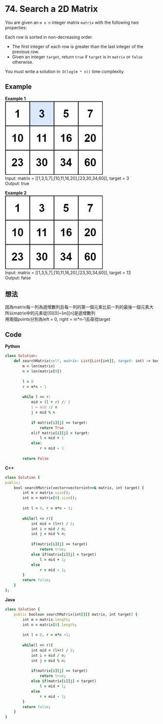 # 74. Search a 2D Matrix
You are given an `m x n` integer matrix `matrix` with the following two properties:

Each row is sorted in non-decreasing order.
- The first integer of each row is greater than the last integer of the previous row.
- Given an integer `target`, return `true` if `target` is in `matrix` or `false` otherwise.

You must write a solution in` O(log(m * n))` time complexity.

 
## Example
**Example 1**  
![Image](https://github.com/Adalyne/Leetcode/blob/d3ed350694a93dd300c8cb5de39a0649c16430d9/Binary%20Search/Image/mat.jpg)  
Input: matrix = [[1,3,5,7],[10,11,16,20],[23,30,34,60]], target = 3  
Output: true  

**Example 2**  
![Image](https://github.com/Adalyne/Leetcode/blob/abef45254b166f9d5c7ad50baa8c28cadd8f5963/Binary%20Search/Image/mat2.jpg)  
Input: matrix = [[1,3,5,7],[10,11,16,20],[23,30,34,60]], target = 13  
Output: false  

## 想法
因為matrix每一列為遞增數列且每一列的第一個元素比前一列的最後一個元素大  
所以matrix中的元素從[0][0]~[m][n]是遞增數列  
用兩個points分別為left = 0, right = m*n-1去尋找target  

## Code
**Python**
```ruby
class Solution:
    def searchMatrix(self, matrix: List[List[int]], target: int) -> bool:
        m = len(matrix)
        n = len(matrix[0])

        l = 0
        r = m*n - 1

        while l <= r:
            mid = (l + r) // 2
            i = mid // n
            j = mid % n

            if matrix[i][j] == target:
                return True
            elif matrix[i][j] < target:
                l = mid + 1
            else:
                r = mid - 1
            
        return False
```
**C++**
```ruby
class Solution {
public:
    bool searchMatrix(vector<vector<int>>& matrix, int target) {
        int m = matrix.size();
        int n = matrix[0].size();

        int l = 0, r = m*n - 1;

        while(l <= r){
            int mid = (l+r) / 2;
            int i = mid / n;
            int j = mid % n;

            if(matrix[i][j] == target)
                return true;
            else if(matrix[i][j] < target)
                l = mid + 1;
            else
                r = mid - 1;
        }
        return false;
    }
};
```
**Java**
```ruby
class Solution {
    public boolean searchMatrix(int[][] matrix, int target) {
        int m = matrix.length;
        int n = matrix[0].length;

        int l = 0, r = m*n -1;

        while(l <= r){
            int mid = (l+r) / 2;
            int i = mid / n;
            int j = mid % n;

            if(matrix[i][j] == target)
                return true;
            else if(matrix[i][j] < target)
                l = mid + 1;
            else
                r = mid - 1;
        }
        return false;
    }
}
```
